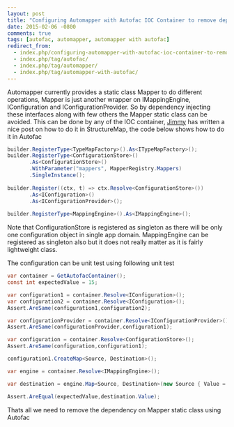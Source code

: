 ```yaml
---
layout: post
title: "Configuring Automapper with Autofac IOC Container to remove dependency on static Mapper"
date: 2015-02-06 -0800
comments: true
tags: [autofac, automapper, automapper with autofac]
redirect_from:
  - index.php/configuring-automapper-with-autofac-ioc-container-to-remove-dependency-on-static-mapper/
  - index.php/tag/autofac/
  - index.php/tag/automapper/
  - index.php/tag/automapper-with-autofac/
---
```

Automapper currently provides a static class Mapper to do different operations, Mapper is just another wrapper on IMappingEngine, IConfiguration and IConfigurationProvider. So by dependency injecting these interfaces along with few others the Mapper static class can be avoided. This can be done by any of the IOC container, [Jimmy](https://lostechies.com/jimmybogard/2009/05/12/automapper-and-ioc/) has written a nice post on how to do it in StructureMap, the code below shows how to do it in Autofac

```csharp
builder.RegisterType<TypeMapFactory>().As<ITypeMapFactory>();
builder.RegisterType<ConfigurationStore>()
       .As<ConfigurationStore>()
       .WithParameter("mappers", MapperRegistry.Mappers)
       .SingleInstance();
 
builder.Register((ctx, t) => ctx.Resolve<ConfigurationStore>())
       .As<IConfiguration>()
       .As<IConfigurationProvider>();
 
builder.RegisterType<MappingEngine>().As<IMappingEngine>();
```

Note that ConfigurationStore is registered as singleton as there will be only one configuration object in single app domain. MappingEngine can be registered as singleton also but it does not really matter as it is fairly lightweight class.

The configuration can be unit test using following unit test

```csharp
var container = GetAutofacContainer();
const int expectedValue = 15;

var configuration1 = container.Resolve<IConfiguration>();
var configuration2 = container.Resolve<IConfiguration>();
Assert.AreSame(configuration1,configuration2);

var configurationProvider = container.Resolve<IConfigurationProvider>();
Assert.AreSame(configurationProvider,configuration1);

var configuration = container.Resolve<ConfigurationStore>();
Assert.AreSame(configuration,configuration1);

configuration1.CreateMap<Source, Destination>();

var engine = container.Resolve<IMappingEngine>();

var destination = engine.Map<Source, Destination>(new Source { Value = expectedValue });

Assert.AreEqual(expectedValue,destination.Value);
```

Thats all we need to remove the dependency on Mapper static class using Autofac
